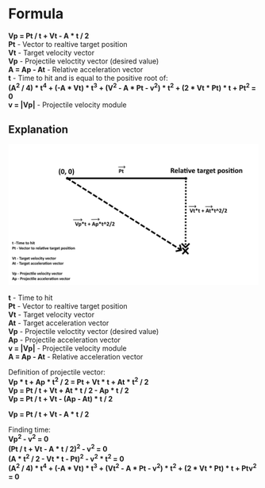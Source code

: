 # Formula
**Vp = Pt / t + Vt - A * t / 2**  
**Pt** - Vector to realtive target position  
**Vt** - Target velocity vector  
**Vp** - Projectile veloctity vector (desired value)  
**A = Ap - At** - Relative acceleration vector  
**t** - Time to hit and is equal to the positive root of:  
**(A<sup>2</sup> / 4) * t<sup>4</sup> + (-A * Vt) * t<sup>3</sup> + (V<sup>2</sup> - A * Pt - v<sup>2</sup>) * t<sup>2</sup> + (2 * Vt * Pt) * t + Pt<sup>2</sup> = 0**  
**v = |Vp|** - Projectile velocity module

## Explanation
![Scheme](Scheme.png)

**t** - Time to hit  
**Pt** - Vector to realtive target position  
**Vt** - Target velocity vector  
**At** - Target acceleration vector  
**Vp** - Projectile veloctity vector (desired value)  
**Ap** - Projectile acceleration vector  
**v = |Vp|** - Projectile velocity module  
**A = Ap - At** - Relative acceleration vector

Definition of projectile vector:  
**Vp * t + Ap * t<sup>2</sup> / 2 = Pt + Vt * t + At * t<sup>2</sup> / 2**  
**Vp = Pt / t + Vt + At * t / 2 - Ap * t / 2**  
**Vp = Pt / t + Vt - (Ap - At) * t / 2**

**Vp = Pt / t + Vt - A * t / 2**

Finding time:  
**Vp<sup>2</sup> - v<sup>2</sup> = 0**  
**(Pt / t + Vt - A * t / 2)<sup>2</sup> - v<sup>2</sup> = 0**  
**(A * t<sup>2</sup> / 2 - Vt * t - Pt)<sup>2</sup> - v<sup>2</sup> * t<sup>2</sup> = 0**  
**(A<sup>2</sup> / 4) * t<sup>4</sup> + (-A * Vt) * t<sup>3</sup> + (Vt<sup>2</sup> - A * Pt - v<sup>2</sup>) * t<sup>2</sup> + (2 * Vt * Pt) * t + Ptv<sup>2</sup> = 0**
